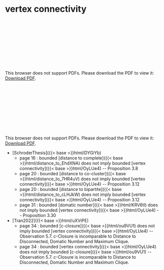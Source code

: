 # vertex connectivity




<object data="../local_OyLUe4.pdf" type="application/pdf" width="100%" height="480px"><embed src="../local_OyLUe4.pdf"><p>This browser does not support PDFs. Please download the PDF to view it: <a href="../local_OyLUe4.pdf">Download PDF</a>.</p></embed></object>


<object data="../inclusions_OyLUe4.pdf" type="application/pdf" width="100%" height="480px"><embed src="../inclusions_OyLUe4.pdf"><p>This browser does not support PDFs. Please download the PDF to view it: <a href="../inclusions_OyLUe4.pdf">Download PDF</a>.</p></embed></object>

*  [SchroderThesis]({{< base >}}html/DYGiYb)
    * page 16 : bounded [distance to complete]({{< base >}}html/distance_to_EhdXNA) does not imply bounded [vertex connectivity]({{< base >}}html/OyLUe4) -- Proposition 3.8
    * page 20 : bounded [distance to co-cluster]({{< base >}}html/distance_to_7HR4uV) does not imply bounded [vertex connectivity]({{< base >}}html/OyLUe4) -- Proposition 3.12
    * page 20 : bounded [distance to bipartite]({{< base >}}html/distance_to_cLHJkW) does not imply bounded [vertex connectivity]({{< base >}}html/OyLUe4) -- Proposition 3.12
    * page 31 : bounded [domatic number]({{< base >}}html/KRV6tI) does not imply bounded [vertex connectivity]({{< base >}}html/OyLUe4) -- Proposition 3.30
*  [Tran2022]({{< base >}}html/uXViPE)
    * page 34 : bounded [c-closure]({{< base >}}html/ou9VU1) does not imply bounded [vertex connectivity]({{< base >}}html/OyLUe4) -- Observation 5.7. $c$-Closure is incomparable to Distance to Disconnected, Domatic Number and Maximum Clique.
    * page 34 : bounded [vertex connectivity]({{< base >}}html/OyLUe4) does not imply bounded [c-closure]({{< base >}}html/ou9VU1) -- Observation 5.7. $c$-Closure is incomparable to Distance to Disconnected, Domatic Number and Maximum Clique.